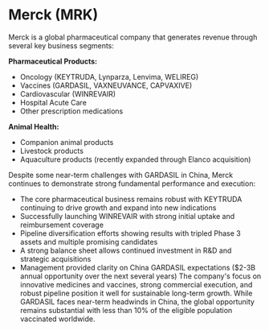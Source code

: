 # Merck (MRK)

Merck is a global pharmaceutical company that generates revenue through several key business segments:

**Pharmaceutical Products:**

- Oncology (KEYTRUDA, Lynparza, Lenvima, WELIREG)
- Vaccines (GARDASIL, VAXNEUVANCE, CAPVAXIVE)
- Cardiovascular (WINREVAIR)
- Hospital Acute Care
- Other prescription medications

**Animal Health:**

- Companion animal products
- Livestock products
- Aquaculture products (recently expanded through Elanco acquisition)

Despite some near-term challenges with GARDASIL in China, Merck continues to demonstrate strong fundamental performance and execution:

- The core pharmaceutical business remains robust with KEYTRUDA continuing to drive growth and expand into new indications
- Successfully launching WINREVAIR with strong initial uptake and reimbursement coverage
- Pipeline diversification efforts showing results with tripled Phase 3 assets and multiple promising candidates
- A strong balance sheet allows continued investment in R&D and strategic acquisitions
- Management provided clarity on China GARDASIL expectations ($2-3B annual opportunity over the next several years)
  The company's focus on innovative medicines and vaccines, strong commercial execution, and robust pipeline position it well for sustainable long-term growth. While GARDASIL faces near-term headwinds in China, the global opportunity remains substantial with less than 10% of the eligible population vaccinated worldwide.
